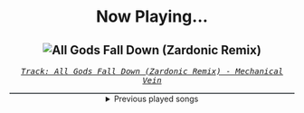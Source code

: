 <div align="center"> 
<h1>Now Playing...</h1>

![All Gods Fall Down (Zardonic Remix)](https://i.scdn.co/image/ab67616d00001e02310de741617ef6884ef1311d)
--
_<samp><a href="https://open.spotify.com/track/2TfrlMNgveiqXmhA2gCfCD">Track: All Gods Fall Down (Zardonic Remix) - Mechanical Vein</a></samp>_

<div style="border: 1px #4B5054 solid"></div>
<details>
  <summary>
    Previous played songs
  </summary>
  <table>
    <thead>
      <tr>
        <th>
          Artist
        </th>
        <th>
          Song
        </th>
        <th>
          Link
        </th>
      </tr>
    </thead>
    <tbody>
      <tr><td>Mechanical Vein</td><td>All Gods Fall Down (Zardonic Remix)</td><td><a href="https://open.spotify.com/track/2TfrlMNgveiqXmhA2gCfCD">https://open.spotify.com/track/2TfrlMNgveiqXmhA2gCfCD</a></td></tr><tr><td>Sickret</td><td>Raise Your Fist - Remix</td><td><a href="https://open.spotify.com/track/1vA95oyefkIbMWSSetwGT8">https://open.spotify.com/track/1vA95oyefkIbMWSSetwGT8</a></td></tr><tr><td>Smash Into Pieces</td><td>Boomerang - Zardonic Remix</td><td><a href="https://open.spotify.com/track/1bhNrhIisy3RYyg4aCSv0K">https://open.spotify.com/track/1bhNrhIisy3RYyg4aCSv0K</a></td></tr><tr><td>Zardonic</td><td>Follow Me</td><td><a href="https://open.spotify.com/track/0Op2AWEjlL2Emuml8J5pPN">https://open.spotify.com/track/0Op2AWEjlL2Emuml8J5pPN</a></td></tr><tr><td>Zardonic</td><td>Before The Dawn (feat. Celldweller)</td><td><a href="https://open.spotify.com/track/6CCQJm2NZFUWCqGQfG6NYX">https://open.spotify.com/track/6CCQJm2NZFUWCqGQfG6NYX</a></td></tr><tr><td>Esprit D'Air</td><td>雫 ('Shizuku') - Remix</td><td><a href="https://open.spotify.com/track/4cH5RHZKdwCQuNmZzOocOO">https://open.spotify.com/track/4cH5RHZKdwCQuNmZzOocOO</a></td></tr><tr><td>Blitz Union</td><td>Revolution - Zardonic Remix</td><td><a href="https://open.spotify.com/track/5RxTnNssHniyZp7QL3wx4A">https://open.spotify.com/track/5RxTnNssHniyZp7QL3wx4A</a></td></tr><tr><td>Zardonic</td><td>Neon Rain</td><td><a href="https://open.spotify.com/track/7k6miV2iqvP8rkhFEdPcWx">https://open.spotify.com/track/7k6miV2iqvP8rkhFEdPcWx</a></td></tr><tr><td>Zardonic</td><td>For Justice (Original Mix)</td><td><a href="https://open.spotify.com/track/4MCsBINHmmNIlEp0Q2erT1">https://open.spotify.com/track/4MCsBINHmmNIlEp0Q2erT1</a></td></tr><tr><td>Oddko</td><td>Disobey (Zardonic Remix)</td><td><a href="https://open.spotify.com/track/416z7C5RI70rSylyPEZHhg">https://open.spotify.com/track/416z7C5RI70rSylyPEZHhg</a></td></tr><tr><td>Zardonic</td><td>Methasthetamine</td><td><a href="https://open.spotify.com/track/3wk7qIfY2ct5ezYoBgKh1X">https://open.spotify.com/track/3wk7qIfY2ct5ezYoBgKh1X</a></td></tr><tr><td>Zardonic</td><td>Bitter</td><td><a href="https://open.spotify.com/track/2l9AZ08Py3j9bYusLSMQwP">https://open.spotify.com/track/2l9AZ08Py3j9bYusLSMQwP</a></td></tr><tr><td>Smash Into Pieces</td><td>Higher - Zardonic Remix</td><td><a href="https://open.spotify.com/track/22daqL9ctNGBSL29nyg9s3">https://open.spotify.com/track/22daqL9ctNGBSL29nyg9s3</a></td></tr><tr><td>Pythius</td><td>Common Enemy - Zardonic Remix</td><td><a href="https://open.spotify.com/track/1MGwg0J6b2T0gaZQOgJ2zL">https://open.spotify.com/track/1MGwg0J6b2T0gaZQOgJ2zL</a></td></tr><tr><td>Tenside</td><td>Pitch & Gold - Zardonic Remix</td><td><a href="https://open.spotify.com/track/5McA9Zo6MYSv0UBH6mACXj">https://open.spotify.com/track/5McA9Zo6MYSv0UBH6mACXj</a></td></tr><tr><td>Zardonic</td><td>Rave Until The Apocalypse</td><td><a href="https://open.spotify.com/track/1Gsjkd3RAEmyGfhZTyPVcR">https://open.spotify.com/track/1Gsjkd3RAEmyGfhZTyPVcR</a></td></tr><tr><td>Tenside</td><td>Cannibals (They Don't Care) - Zardonic Remix</td><td><a href="https://open.spotify.com/track/2rde0CoQep8VEYrDlGAwKX">https://open.spotify.com/track/2rde0CoQep8VEYrDlGAwKX</a></td></tr><tr><td>Zardonic</td><td>Bring It On (feat. Mikey Rukus)</td><td><a href="https://open.spotify.com/track/4x547lEYWvN0LPGCTas1NM">https://open.spotify.com/track/4x547lEYWvN0LPGCTas1NM</a></td></tr><tr><td>Blitz Union</td><td>Plastic - Zardonic Remix</td><td><a href="https://open.spotify.com/track/04XLTXre1tdjaCaa67lBR6">https://open.spotify.com/track/04XLTXre1tdjaCaa67lBR6</a></td></tr><tr><td>Zardonic</td><td>Raise Hell (Original Mix)</td><td><a href="https://open.spotify.com/track/5zAm5pRYiw1tw4Fr2dxuNj">https://open.spotify.com/track/5zAm5pRYiw1tw4Fr2dxuNj</a></td></tr>
    </tbody>
  </table>
</details>

</div>
